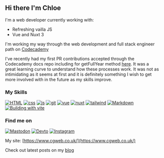 ## Hi there I'm Chloe

I'm a web developer currently working with:

- Refreshing vailla JS
- Vue and Nuxt 3

I'm working my way through the web development and full stack engineer path on [Codecademy](https://www.codecademy.com)

I've recently had my first PR contributions accepted through the Codecademy docs repo including for getFullYear method [here](https://www.codecademy.com/resources/docs/javascript/dates/getFullYear). It was a great learning curve to understand how these processes work. It was not as intimidating as it seems at first and it is definitely something I wish to get more involved with in the future as my skills improve.

### My Skills

[![HTML](https://skillicons.dev/icons?i=html)](https://developer.mozilla.org/en-US/docs/Web/HTML)
[![css](https://skillicons.dev/icons?i=css)](https://developer.mozilla.org/en-US/docs/Web/CSS)
[![js](https://skillicons.dev/icons?i=js)](https://developer.mozilla.org/en-US/docs/Web/JavaScript)
[![git](https://skillicons.dev/icons?i=git)](https://git-scm.com/)
[![vue](https://skillicons.dev/icons?i=vue)](https://vuejs.org/guide/introduction.html)
[![nuxt](https://skillicons.dev/icons?i=nuxt)](https://nuxt.com/docs/getting-started/installation)
[![tailwind](https://skillicons.dev/icons?i=tailwindcss)](https://tailwindcss.com/docs/installation)
[![Markdown](https://skillicons.dev/icons?i=md)](https://www.markdownguide.org/getting-started/)
[![Building with vite](https://skillicons.dev/icons?i=vite)](https://vitejs.dev/)

### Find me on
[![Mastodon](https://skillicons.dev/icons?i=mastodon)](https://techhub.social/@cguttweb)
[![Devto](https://skillicons.dev/icons?i=devto)](https://dev.to/cguttweb)
[![Instagram](https://skillicons.dev/icons?i=instagram)](https://instagram.com/cguttweb2017)

My site: [https://www.cgweb.co.uk/](https://www.cgweb.co.uk/)

Check out latest posts on my [blog](https://cgweb.co.uk/blog)

<!-- ### Check my blog latest posts: -->

<!-- BLOG-POST-LIST: START -->
<!-- BLOG-POST-LIST:END -->

<!--
**cguttweb/cguttweb** is a ✨ _special_ ✨ repository because its `README.md` (this file) appears on your GitHub profile.

Here are some ideas to get you started:

- 🔭 I’m currently working on ...
- 🌱 I’m currently learning ...
- 👯 I’m looking to collaborate on ...
- 🤔 I’m looking for help with ...
- 💬 Ask me about ...
- 📫 How to reach me: ...
- 😄 Pronouns: ...
- ⚡ Fun fact: ...
-->
